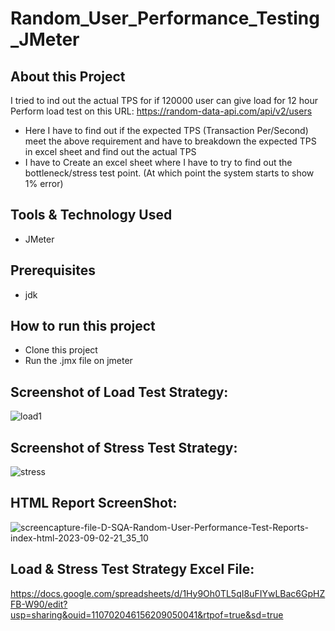 # Random_User_Performance_Testing_JMeter

## About this Project
I tried to ind out the actual TPS for if 120000 user can give load for 12 hour Perform load test on this URL: https://random-data-api.com/api/v2/users

- Here I have to find out if the expected TPS (Transaction Per/Second) meet the above requirement and have to breakdown the expected TPS in excel sheet and find out the actual TPS
- I have to Create an excel sheet where I have to try to find out the bottleneck/stress test point. (At which point the system starts to show 1% error)

## Tools & Technology Used
- JMeter

## Prerequisites
- jdk

## How to run this project
- Clone this project
- Run the .jmx file on jmeter

## Screenshot of Load Test Strategy:
![load1](https://github.com/rabbypathan/Random_User_Performance_Testing_JMeter/assets/70917088/e4a9bf9e-a63d-417d-9c7a-ebc785106652)

## Screenshot of Stress Test Strategy:
![stress](https://github.com/rabbypathan/Random_User_Performance_Testing_JMeter/assets/70917088/fe441497-332b-4243-a8ee-ccc96a0c4cf5)


## HTML Report ScreenShot:
![screencapture-file-D-SQA-Random-User-Performance-Test-Reports-index-html-2023-09-02-21_35_10](https://github.com/rabbypathan/Random_User_Performance_Testing_JMeter/assets/70917088/7cd942fb-cbe2-4504-80f5-1f996cc03739)

## Load & Stress Test Strategy Excel File:
https://docs.google.com/spreadsheets/d/1Hy9Oh0TL5qI8uFIYwLBac6GpHZFB-W90/edit?usp=sharing&ouid=110702046156209050041&rtpof=true&sd=true

